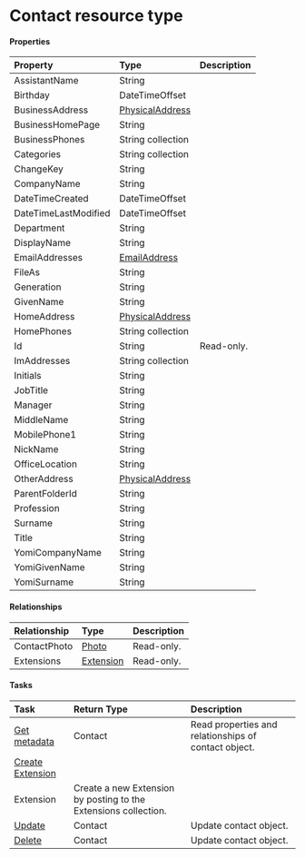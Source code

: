 # Contact resource type



#### Properties
| Property	   | Type	|Description|
|:---------------|:--------|:----------|
|AssistantName|String||
|Birthday|DateTimeOffset||
|BusinessAddress|[PhysicalAddress](physicaladdress.md)||
|BusinessHomePage|String||
|BusinessPhones|String collection||
|Categories|String collection||
|ChangeKey|String||
|CompanyName|String||
|DateTimeCreated|DateTimeOffset||
|DateTimeLastModified|DateTimeOffset||
|Department|String||
|DisplayName|String||
|EmailAddresses|[EmailAddress](emailaddress.md)||
|FileAs|String||
|Generation|String||
|GivenName|String||
|HomeAddress|[PhysicalAddress](physicaladdress.md)||
|HomePhones|String collection||
|Id|String| Read-only.|
|ImAddresses|String collection||
|Initials|String||
|JobTitle|String||
|Manager|String||
|MiddleName|String||
|MobilePhone1|String||
|NickName|String||
|OfficeLocation|String||
|OtherAddress|[PhysicalAddress](physicaladdress.md)||
|ParentFolderId|String||
|Profession|String||
|Surname|String||
|Title|String||
|YomiCompanyName|String||
|YomiGivenName|String||
|YomiSurname|String||

#### Relationships
| Relationship | Type	|Description|
|:---------------|:--------|:----------|
|ContactPhoto|[Photo](photo.md)| Read-only.|
|Extensions|[Extension](extension.md)| Read-only.|

#### Tasks

| Task		   | Return Type	|Description|
|:---------------|:--------|:----------|
|[Get metadata](../api/contact_get.md) | Contact |Read properties and relationships of contact object.|
|[Create Extension]((../api/contact_post_extensions.md)) | 
									Extension| Create a new Extension by posting to the Extensions collection.|
|[Update](../api/contact_update.md) | Contact	|Update contact object. |
|[Delete](../api/contact_delete.md) | Contact	|Update contact object. |
